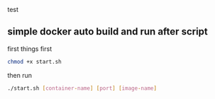 test

## simple docker auto build and run after script

first things first 
```bash
chmod +x start.sh
```

then run
```bash
./start.sh [container-name] [port] [image-name]
```